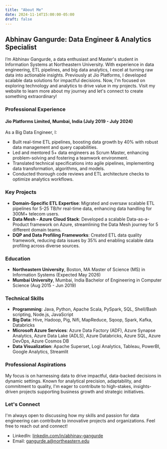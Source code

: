 ```yaml
---
title: "About Me"
date: 2024-11-14T15:00:00-05:00
draft: false
---
```


## Abhinav Gangurde: Data Engineer & Analytics Specialist

I’m Abhinav Gangurde, a data enthusiast and Master's student in Information Systems at Northeastern University. With experience in data engineering, ETL pipelines, and big data analytics, I excel at turning raw data into actionable insights. Previously at Jio Platforms, I developed scalable data solutions for impactful decisions. Now, I'm focused on exploring technology and analytics to drive value in my projects. Visit my website to learn more about my journey and let's connect to create something extraordinary!


### Professional Experience

#### Jio Platforms Limited, Mumbai, India (July 2019 - July 2024)

As a Big Data Engineer, I:
- Built real-time ETL pipelines, boosting data growth by 40% with robust data management and query capabilities.
- Led and mentored 5+ data engineers as Scrum Master, enhancing problem-solving and fostering a teamwork environment.
- Translated technical specifications into agile pipelines, implementing data transformation, algorithms, and models.
- Conducted thorough code reviews and ETL architecture checks to optimize analytics workflows.

### Key Projects

- **Domain-Specific ETL Expertise**: Migrated and oversaw scalable ETL pipelines for 5-25 TB/hr real-time data, enhancing data handling for 300M+ telecom users.
- **Data Mesh - Azure Cloud Stack**: Developed a scalable Data-as-a-Product framework on Azure, streamlining the Data Mesh journey for 5 different domain teams.
- **DQP and Data Profiling Frameworks**: Created ETL data quality framework, reducing data issues by 35% and enabling scalable data profiling across diverse sources.

### Education

- **Northeastern University**, Boston, MA
  Master of Science (MS) in Information Systems (Expected May 2026)
- **Mumbai University**, Mumbai, India
  Bachelor of Engineering in Computer Science (Aug 2015 - Jun 2019)

### Technical Skills

- **Programming**: Java, Python, Apache Scala, PySpark, SQL, Shell/Bash scripting, Node.js, JavaScript
- **Big Data**: Hive, Hadoop, Pig, Nifi, MapReduce, Sqoop, Spark, Kafka, Databricks
- **Microsoft Azure Services**: Azure Data Factory (ADF), Azure Synapse Analytics, Azure Data Lake (ADLS), Azure Databricks, Azure SQL, Azure DevOps, Azure Cosmos DB
- **Data Visualization**: Apache Superset, Logi Analytics, Tableau, PowerBI, Google Analytics, Streamlit

### Professional Aspirations

My focus is on harnessing data to drive impactful, data-backed decisions in dynamic settings. Known for analytical precision, adaptability, and commitment to quality, I'm eager to contribute to high-stakes, insights-driven projects supporting business growth and strategic initiatives.

### Let's Connect

I'm always open to discussing how my skills and passion for data engineering can contribute to innovative projects and organizations. Feel free to reach out and connect!

- LinkedIn: [linkedin.com/in/abhinav-gangurde](https://linkedin.com/in/abhinav-gangurde)
- Email: gangurde.a@northeastern.edu